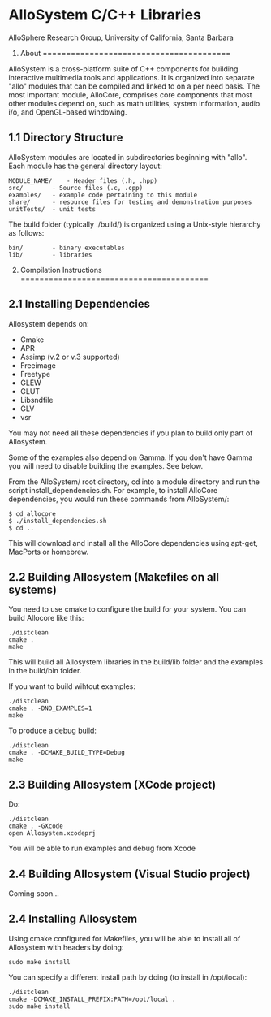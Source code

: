 # AlloSystem C/C++ Libraries

AlloSphere Research Group,
University of California, Santa Barbara


1. About
========================================

AlloSystem is a cross-platform suite of C++ components for building interactive multimedia tools and applications. It is organized into separate "allo" modules that can be compiled and linked to on a per need basis. The most important module, AlloCore, comprises core components that most other modules depend on, such as math utilities, system information, audio i/o, and OpenGL-based windowing.


1.1 Directory Structure
----------------------------------------

AlloSystem modules are located in subdirectories beginning with "allo". Each module has the general directory layout:

	MODULE_NAME/	- Header files (.h, .hpp)
	src/		- Source files (.c, .cpp)
	examples/	- example code pertaining to this module
	share/		- resource files for testing and demonstration purposes
	unitTests/	- unit tests

The build folder (typically ./build/) is organized using a Unix-style hierarchy as follows:

	bin/		- binary executables
	lib/		- libraries



2. Compilation Instructions
========================================

2.1 Installing Dependencies
----------------------------------------

Allosystem depends on:

 * Cmake
 * APR
 * Assimp (v.2 or v.3 supported)
 * Freeimage
 * Freetype
 * GLEW
 * GLUT
 * Libsndfile
 * GLV
 * vsr

You may not need all these dependencies if you plan to build only part of Allosystem.

Some of the examples also depend on Gamma. If you don't have Gamma you will need to disable building the examples. See below.

From the AlloSystem/ root directory, cd into a module directory and run the script install_dependencies.sh. For example, to install AlloCore dependencies, you would run these commands from AlloSystem/:

	$ cd allocore
	$ ./install_dependencies.sh
	$ cd ..

This will download and install all the AlloCore dependencies using apt-get, MacPorts or homebrew.


2.2 Building Allosystem (Makefiles on all systems)
----------------------------------------

You need to use cmake to configure the build for your system. You can build Allocore like this: 

	./distclean
	cmake .
	make

This will build all Allosystem libraries in the build/lib folder and the examples in the build/bin folder.

If you want to build wihtout examples:

	./distclean
	cmake . -DNO_EXAMPLES=1
	make

To produce a debug build:

	./distclean
	cmake . -DCMAKE_BUILD_TYPE=Debug
	make

2.3 Building Allosystem (XCode project)
----------------------------------------

Do:

	./distclean
	cmake . -GXcode
	open Allosystem.xcodeprj

You will be able to run examples and debug from Xcode

2.4 Building Allosystem (Visual Studio project)
----------------------------------------

Coming soon...

2.4 Installing Allosystem
----------------------------------------

Using cmake configured for Makefiles, you will be able to install all of Allosystem with headers by doing:

	sudo make install

You can specify a different install path by doing (to install in /opt/local):

	./distclean
	cmake -DCMAKE_INSTALL_PREFIX:PATH=/opt/local .
	sudo make install

